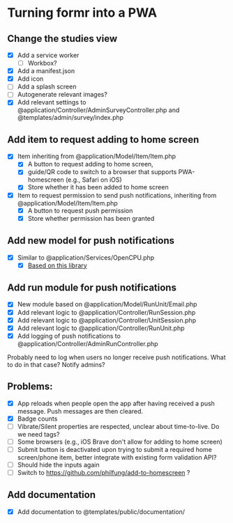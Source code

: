 # Turning formr into a PWA

## Change the studies view
- [x] Add a service worker
  - [ ] Workbox?
- [x] Add a manifest.json
- [x] Add icon 
- [ ] Add a splash screen
- [ ] Autogenerate relevant images?
- [x] Add relevant settings to @application/Controller/AdminSurveyController.php and @templates/admin/survey/index.php

## Add item to request adding to home screen
- [x] Item inheriting from @application/Model/Item/Item.php
   - [x] A button to request adding to home screen, 
   - [x] guide/QR code to switch to a browser that supports PWA-homescreen (e.g., Safari on iOS)
   - [x] Store whether it has been added to home screen
- [x] Item to request permission to send push notifications, inheriting from @application/Model/Item/Item.php
   - [x] A button to request push permission
   - [x] Store whether permission has been granted

## Add new model for push notifications
- [x] Similar to @application/Services/OpenCPU.php
  - [x] [Based on this library](https://github.com/web-push-libs/web-push-php)

## Add run module for push notifications
- [x] New module based on @application/Model/RunUnit/Email.php
- [x] Add relevant logic to @application/Controller/RunSession.php
- [x] Add relevant logic to @application/Controller/UnitSession.php
- [x] Add relevant logic to @application/Controller/RunUnit.php
- [x] Add logging of push notifications to @application/Controller/AdminRunController.php

Probably need to log when users no longer receive push notifications. What to do in that case? Notify admins?

## Problems:
- [x] App reloads when people open the app after having received a push message. Push messages are then cleared.
- [x] Badge counts
- [ ] Vibrate/Silent properties are respected, unclear about time-to-live. Do we need tags?
- [ ] Some browsers (e.g., iOS Brave don't allow for adding to home screen)
- [ ] Submit button is deactivated upon trying to submit a required home screen/phone item, better integrate with existing form validation API?
- [ ] Should hide the inputs again
- [ ] Switch to https://github.com/philfung/add-to-homescreen ?

## Add documentation
- [x] Add documentation to @templates/public/documentation/